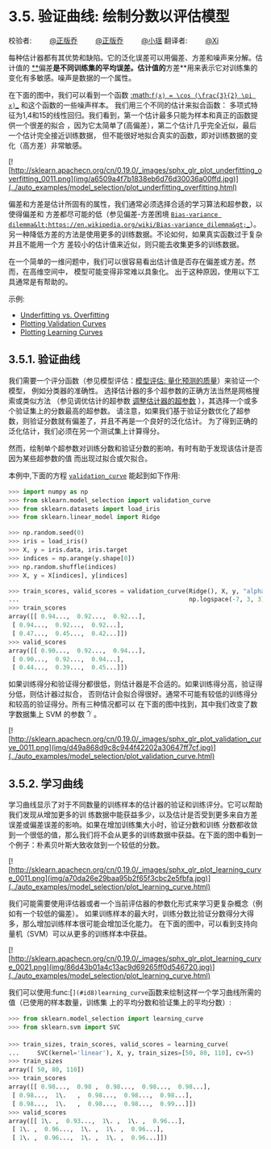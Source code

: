 # 3.5\. 验证曲线: 绘制分数以评估模型

校验者:
        [@正版乔](https://github.com/apachecn/scikit-learn-doc-zh)
        [@正版乔](https://github.com/apachecn/scikit-learn-doc-zh)
        [@小瑶](https://github.com/apachecn/scikit-learn-doc-zh)
翻译者:
        [@Xi](https://github.com/apachecn/scikit-learn-doc-zh)

每种估计器都有其优势和缺陷。它的泛化误差可以用偏差、方差和噪声来分解。估计值的 [**](#id2)偏差**是不同训练集的平均误差。估计值的**方差**用来表示它对训练集的 变化有多敏感。噪声是数据的一个属性。

在下面的图中，我们可以看到一个函数 [:math:`f(x) = \cos (\frac{3}{2} \pi x)`_](#id4) 和这个函数的一些噪声样本。 我们用三个不同的估计来拟合函数： 多项式特征为1,4和15的线性回归。我们看到，第一个估计最多只能为样本和真正的函数提供一个很差的拟合 ，因为它太简单了(高偏差），第二个估计几乎完全近似，最后一个估计完全接近训练数据， 但不能很好地拟合真实的函数，即对训练数据的变化（高方差）非常敏感。

[![http://sklearn.apachecn.org/cn/0.19.0/_images/sphx_glr_plot_underfitting_overfitting_0011.png](img/a6509a4f7b1838eb6d76d30036a00ffd.jpg)](../auto_examples/model_selection/plot_underfitting_overfitting.html)

偏差和方差是估计所固有的属性，我们通常必须选择合适的学习算法和超参数，以使得偏差和 方差都尽可能的低（参见偏差-方差困境 [`Bias-variance dilemma&lt;https://en.wikipedia.org/wiki/Bias-variance_dilemma&gt;`_](#id10)）。 另一种降低方差的方法是使用更多的训练数据。不论如何，如果真实函数过于复杂并且不能用一个方 差较小的估计值来近似，则只能去收集更多的训练数据。

在一个简单的一维问题中，我们可以很容易看出估计值是否存在偏差或方差。然而，在高维空间中， 模型可能变得非常难以具象化。 出于这种原因，使用以下工具通常是有帮助的。

示例:

*   [Underfitting vs. Overfitting](../auto_examples/model_selection/plot_underfitting_overfitting.html#sphx-glr-auto-examples-model-selection-plot-underfitting-overfitting-py)
*   [Plotting Validation Curves](../auto_examples/model_selection/plot_validation_curve.html#sphx-glr-auto-examples-model-selection-plot-validation-curve-py)
*   [Plotting Learning Curves](../auto_examples/model_selection/plot_learning_curve.html#sphx-glr-auto-examples-model-selection-plot-learning-curve-py)

## 3.5.1\. 验证曲线

我们需要一个评分函数（参见模型评估：[模型评估: 量化预测的质量](model_evaluation.html#model-evaluation)）来验证一个模型， 例如分类器的准确性。 选择估计器的多个超参数的正确方法当然是网格搜索或类似方法 （参见调优估计的超参数 [调整估计器的超参数](grid_search.html#grid-search) ），其选择一个或多个验证集上的分数最高的超参数。 请注意，如果我们基于验证分数优化了超参数，则验证分数就有偏差了，并且不再是一个良好的泛化估计。 为了得到正确的泛化估计，我们必须在另一个测试集上计算得分。

然而，绘制单个超参数对训练分数和验证分数的影响，有时有助于发现该估计是否因为某些超参数的值 而出现过拟合或欠拟合。

本例中,下面的方程 [`validation_curve`](generated/sklearn.model_selection.validation_curve.html#sklearn.model_selection.validation_curve "sklearn.model_selection.validation_curve") 能起到如下作用:

```py
>>> import numpy as np
>>> from sklearn.model_selection import validation_curve
>>> from sklearn.datasets import load_iris
>>> from sklearn.linear_model import Ridge

```

```py
>>> np.random.seed(0)
>>> iris = load_iris()
>>> X, y = iris.data, iris.target
>>> indices = np.arange(y.shape[0])
>>> np.random.shuffle(indices)
>>> X, y = X[indices], y[indices]

```

```py
>>> train_scores, valid_scores = validation_curve(Ridge(), X, y, "alpha",
...                                               np.logspace(-7, 3, 3))
>>> train_scores
array([[ 0.94...,  0.92...,  0.92...],
 [ 0.94...,  0.92...,  0.92...],
 [ 0.47...,  0.45...,  0.42...]])
>>> valid_scores
array([[ 0.90...,  0.92...,  0.94...],
 [ 0.90...,  0.92...,  0.94...],
 [ 0.44...,  0.39...,  0.45...]])

```

如果训练得分和验证得分都很低，则估计器是不合适的。如果训练得分高，验证得分低，则估计器过拟合， 否则估计会拟合得很好。通常不可能有较低的训练得分和较高的验证得分。所有三种情况都可以 在下面的图中找到，其中我们改变了数字数据集上 SVM 的参数 ![\gamma](img/6552bde3d3999c1a9728016416932af7.jpg) 。

[![http://sklearn.apachecn.org/cn/0.19.0/_images/sphx_glr_plot_validation_curve_0011.png](img/d49a868d9c8c944f42202a30647ff7cf.jpg)](../auto_examples/model_selection/plot_validation_curve.html)

## 3.5.2\. 学习曲线

学习曲线显示了对于不同数量的训练样本的估计器的验证和训练评分。它可以帮助我们发现从增加更多的训 练数据中能获益多少，以及估计是否受到更多来自方差误差或偏差误差的影响。如果在增加训练集大小时，验证分数和训练 分数都收敛到一个很低的值，那么我们将不会从更多的训练数据中获益。在下面的图中看到一个例子：朴素贝叶斯大致收敛到一个较低的分数。

[![http://sklearn.apachecn.org/cn/0.19.0/_images/sphx_glr_plot_learning_curve_0011.png](img/a70da26e29baa95b2f65f3cbc2e5fbfa.jpg)](../auto_examples/model_selection/plot_learning_curve.html)

我们可能需要使用评估器或者一个当前评估器的参数化形式来学习更复杂概念（例如有一个较低的偏差）。 如果训练样本的最大时，训练分数比验证分数得分大得多，那么增加训练样本很可能会增加泛化能力。 在下面的图中，可以看到支持向量机（SVM）可以从更多的训练样本中获益。

[![http://sklearn.apachecn.org/cn/0.19.0/_images/sphx_glr_plot_learning_curve_0021.png](img/86d43b01a4c13ac9d69265ff0d546720.jpg)](../auto_examples/model_selection/plot_learning_curve.html)

我们可以使用:func:[`](#id8)learning_curve`函数来绘制这样一个学习曲线所需的值（已使用的样本数量，训练集 上的平均分数和验证集上的平均分数）:

```py
>>> from sklearn.model_selection import learning_curve
>>> from sklearn.svm import SVC

>>> train_sizes, train_scores, valid_scores = learning_curve(
...     SVC(kernel='linear'), X, y, train_sizes=[50, 80, 110], cv=5)
>>> train_sizes
array([ 50, 80, 110])
>>> train_scores
array([[ 0.98...,  0.98 ,  0.98...,  0.98...,  0.98...],
 [ 0.98...,  1\.   ,  0.98...,  0.98...,  0.98...],
 [ 0.98...,  1\.   ,  0.98...,  0.98...,  0.99...]])
>>> valid_scores
array([[ 1\. ,  0.93...,  1\. ,  1\. ,  0.96...],
 [ 1\. ,  0.96...,  1\. ,  1\. ,  0.96...],
 [ 1\. ,  0.96...,  1\. ,  1\. ,  0.96...]])

```